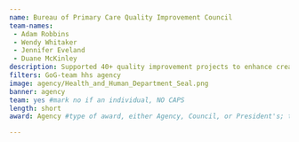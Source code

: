 ```yaml
---
name: Bureau of Primary Care Quality Improvement Council
team-names: 
 - Adam Robbins
 - Wendy Whitaker
 - Jennifer Eveland
 - Duane McKinley 
description: Supported 40+ quality improvement projects to enhance creativity, empower staff, and improve work/life balance. The council had a direct impact on increasing efficiency, quality, cost savings, and quality improvements across the Bureau of Primary Health Care.
filters: GoG-team hhs agency
image: agency/Health_and_Human_Department_Seal.png
banner: agency
team: yes #mark no if an individual, NO CAPS 
length: short
award: Agency #type of award, either Agency, Council, or President's; this is case sensitive so make sure to match the options listed exactly. This section generates the format of the card

---
```


